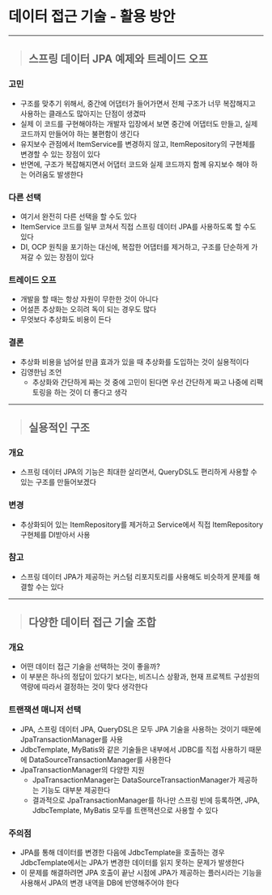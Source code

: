 
# 데이터 접근 기술 - 활용 방안

---------------------------------------------------------------------------------------------------------------------------------

> ##  스프링 데이터 JPA 예제와 트레이드 오프

### 고민
- 구조를 맞추기 위해서, 중간에 어댑터가 들어가면서 전체 구조가 너무 복잡해지고 사용하는 클래스도 많아지는 단점이 생겼따
- 실제 이 코드를 구현해야하는 개발자 입장에서 보면 중간에 어댑터도 만들고, 실제 코드까지 만들어야 하는 불편함이 생긴다
- 유지보수 관점에서 ItemService를 변경하지 않고, ItemRepository의 구현체를 변경할 수 있는 장점이 있다
- 반면에, 구조가 복잡해지면서 어댑터 코드와 실제 코드까지 함께 유지보수 해야 하는 어려움도 발생한다


### 다른 선택
- 여기서 완전히 다른 선택을 할 수도 있다
- ItemService 코드를 일부 코쳐서 직접 스프링 데이터 JPA를 사용하도록 할 수도 있다
- DI, OCP 원칙을 포기하는 대신에, 복잡한 어댑터를 제거하고, 구조를 단순하게 가져갈 수 있는 장점이 있다


### 트레이드 오프
- 개발을 할 때는 항상 자원이 무한한 것이 아니다
- 어설픈 추상화는 오히려 독이 되는 경우도 많다
- 무엇보다 추상화도 비용이 든다


### 결론
- 추상화 비용을 넘어설 만큼 효과가 있을 때 추상화를 도입하는 것이 실용적이다
- 김영한님 조언
  - 추상화와 간단하게 짜는 것 중에 고민이 된다면 우선 간단하게 짜고 나중에 리팩토링을 하는 것이 더 좋다고 생각 

---------------------------------------------------------------------------------------------------------------------------------

> ## 실용적인 구조

### 개요
- 스프링 데이터 JPA의 기능은 최대한 살리면서, QueryDSL도 편리하게 사용할 수 있는 구조를 만들어보겠다


### 변경
- 추상화되어 있는 ItemRepository를 제거하고 Service에서 직접 ItemRepository 구현체를 DI받아서 사용


### 참고
- 스프링 데이터 JPA가 제공하는 커스텀 리포지토리를 사용해도 비슷하게 문제를 해결할 수는 있다

---------------------------------------------------------------------------------------------------------------------------------

> ## 다양한 데이터 접근 기술 조합

### 개요
- 어떤 데이터 접근 기술을 선택하는 것이 좋을까?
- 이 부분은 하나의 정답이 있다기 보다는, 비즈니스 상황과, 현재 프로젝트 구성원의 역량에 따라서 결정하는 것이 맞다 생각한다


### 트랜잭션 매니저 선택
- JPA, 스프링 데이터 JPA, QueryDSL은 모두 JPA 기술을 사용하는 것이기 때문에 JpaTransactionManager를 사용
- JdbcTemplate, MyBatis와 같은 기술들은 내부에서 JDBC를 직접 사용하기 때문에 DataSourceTransactionManager를 사용한다
- JpaTransactionManager의 다양한 지원
  - JpaTransactionManager는 DataSourceTransactionManager가 제공하는 기능도 대부분 제공한다
  - 결과적으로 JpaTransactionManager를 하나만 스프링 빈에 등록하면, JPA, JdbcTemplate, MyBatis 모두를 트랜잭션으로 사용할 수 있다


### 주의점
- JPA를 통해 데이터를 변경한 다음에 JdbcTemplate을 호출하는 경우 JdbcTemplate에서는 JPA가 변경한 데이터를 읽지 못하는 문제가 발생한다
- 이 문제를 해결하려면 JPA 호출이 끝난 시점에 JPA가 제공하는 플러시라는 기능을 사용해서 JPA의 변경 내역을 DB에 반영해주어야 한다





























